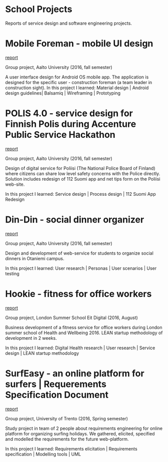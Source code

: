 # School Projects
Reports of service design and software engineering projects. 

# Mobile Foreman - mobile UI design 
[report](https://github.com/AnastasiaKarpenko/school_projects/blob/master/Mobile_Foreman_UI_design_Report.pdf)

Group project, Aalto University (2016, fall semester)

A user interface design for Android OS mobile app. The application is designed for the specific user - construction foreman (a team leader in construction sight).
In this project I learned: Material design | Android design guidelines| Balsamiq | Wireframing | Prototyping




# POLIS 4.0 - service design for Finnish Polis during Accenture Public Service Hackathon 
[report](https://github.com/AnastasiaKarpenko/school_projects/blob/master/Police4.0_report.pdf)

Group project, Aalto University (2016, fall semester)

Design of digital service for Poliisi (The National Police Board of Finland) where citizens can share low level safety concerns with the Police directly. Solution includes redesign of 112 Suomi app and net tips form on the Poliisi web-site.

In this project I learned: Service design | Process design | 112 Suomi App Redesign




# Din-Din - social dinner organizer 
[report](https://github.com/AnastasiaKarpenko/school_projects/blob/master/Din-Din_service_report.pdf)

Group project, Aalto University (2016, fall semester)

Design and development of web-service for students to organize social dinners in Otaniemi campus.

In this project I learned: User research | Personas | User scenarios | User testing




# Hookie - fitness for office workers
[report](https://github.com/AnastasiaKarpenko/school_projects/blob/master/Hookie_Report.pdf)

Group project, London Summer School Eit Digital (2016, August)

Business development of a fitness service for office workers during London summer school of Health and Wellbeing 2016. LEAN startup methodology of development in 2 weeks.

In this project I learned: Digital Health research | User research | Service design | LEAN startup methodology





# SurfEasy - an online platform for surfers | Requerements Specification Document
[report](https://github.com/AnastasiaKarpenko/school_projects/blob/master/SurfEasy_Requirements_report.pdf)

Group project, University of Trento (2016, Spring semester)

Study project in team of 2 people about requirements engineering for online platform for organizing surfing holidays. We gathered, elicited, specified and modelled the requirements for the future web-platform.

In this project I learned: Requirements elicitation | Requirements specification | Modelling tools | UML
